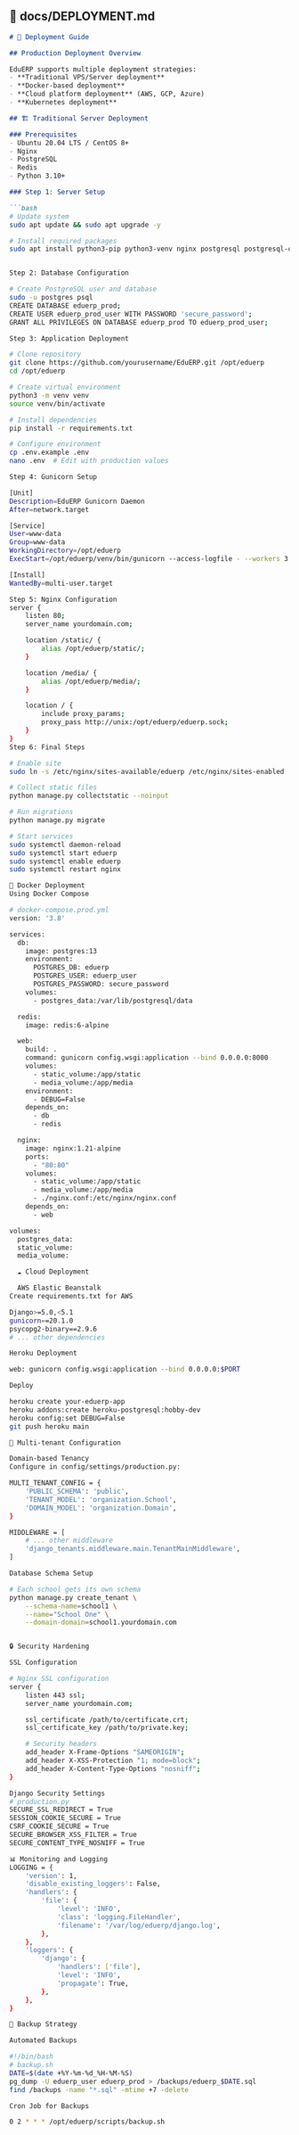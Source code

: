 
## 🚀 docs/DEPLOYMENT.md

```markdown
# 🚀 Deployment Guide

## Production Deployment Overview

EduERP supports multiple deployment strategies:
- **Traditional VPS/Server deployment**
- **Docker-based deployment**
- **Cloud platform deployment** (AWS, GCP, Azure)
- **Kubernetes deployment**

## 🏗️ Traditional Server Deployment

### Prerequisites
- Ubuntu 20.04 LTS / CentOS 8+
- Nginx
- PostgreSQL
- Redis
- Python 3.10+

### Step 1: Server Setup

```bash
# Update system
sudo apt update && sudo apt upgrade -y

# Install required packages
sudo apt install python3-pip python3-venv nginx postgresql postgresql-contrib redis-server


Step 2: Database Configuration

# Create PostgreSQL user and database
sudo -u postgres psql
CREATE DATABASE eduerp_prod;
CREATE USER eduerp_prod_user WITH PASSWORD 'secure_password';
GRANT ALL PRIVILEGES ON DATABASE eduerp_prod TO eduerp_prod_user;

Step 3: Application Deployment

# Clone repository
git clone https://github.com/yourusername/EduERP.git /opt/eduerp
cd /opt/eduerp

# Create virtual environment
python3 -m venv venv
source venv/bin/activate

# Install dependencies
pip install -r requirements.txt

# Configure environment
cp .env.example .env
nano .env  # Edit with production values

Step 4: Gunicorn Setup

[Unit]
Description=EduERP Gunicorn Daemon
After=network.target

[Service]
User=www-data
Group=www-data
WorkingDirectory=/opt/eduerp
ExecStart=/opt/eduerp/venv/bin/gunicorn --access-logfile - --workers 3 --bind unix:/opt/eduerp/eduerp.sock config.wsgi:application

[Install]
WantedBy=multi-user.target

Step 5: Nginx Configuration
server {
    listen 80;
    server_name yourdomain.com;

    location /static/ {
        alias /opt/eduerp/static/;
    }

    location /media/ {
        alias /opt/eduerp/media/;
    }

    location / {
        include proxy_params;
        proxy_pass http://unix:/opt/eduerp/eduerp.sock;
    }
}
Step 6: Final Steps

# Enable site
sudo ln -s /etc/nginx/sites-available/eduerp /etc/nginx/sites-enabled

# Collect static files
python manage.py collectstatic --noinput

# Run migrations
python manage.py migrate

# Start services
sudo systemctl daemon-reload
sudo systemctl start eduerp
sudo systemctl enable eduerp
sudo systemctl restart nginx

🐳 Docker Deployment
Using Docker Compose

# docker-compose.prod.yml
version: '3.8'

services:
  db:
    image: postgres:13
    environment:
      POSTGRES_DB: eduerp
      POSTGRES_USER: eduerp_user
      POSTGRES_PASSWORD: secure_password
    volumes:
      - postgres_data:/var/lib/postgresql/data

  redis:
    image: redis:6-alpine

  web:
    build: .
    command: gunicorn config.wsgi:application --bind 0.0.0.0:8000
    volumes:
      - static_volume:/app/static
      - media_volume:/app/media
    environment:
      - DEBUG=False
    depends_on:
      - db
      - redis

  nginx:
    image: nginx:1.21-alpine
    ports:
      - "80:80"
    volumes:
      - static_volume:/app/static
      - media_volume:/app/media
      - ./nginx.conf:/etc/nginx/nginx.conf
    depends_on:
      - web

volumes:
  postgres_data:
  static_volume:
  media_volume:

  ☁️ Cloud Deployment

  AWS Elastic Beanstalk
Create requirements.txt for AWS

Django>=5.0,<5.1
gunicorn==20.1.0
psycopg2-binary==2.9.6
# ... other dependencies

Heroku Deployment

web: gunicorn config.wsgi:application --bind 0.0.0.0:$PORT

Deploy

heroku create your-eduerp-app
heroku addons:create heroku-postgresql:hobby-dev
heroku config:set DEBUG=False
git push heroku main

🔧 Multi-tenant Configuration

Domain-based Tenancy
Configure in config/settings/production.py:

MULTI_TENANT_CONFIG = {
    'PUBLIC_SCHEMA': 'public',
    'TENANT_MODEL': 'organization.School',
    'DOMAIN_MODEL': 'organization.Domain',
}

MIDDLEWARE = [
    # ... other middleware
    'django_tenants.middleware.main.TenantMainMiddleware',
]

Database Schema Setup

# Each school gets its own schema
python manage.py create_tenant \
    --schema-name=school1 \
    --name="School One" \
    --domain-domain=school1.yourdomain.com


🔒 Security Hardening

SSL Configuration

# Nginx SSL configuration
server {
    listen 443 ssl;
    server_name yourdomain.com;

    ssl_certificate /path/to/certificate.crt;
    ssl_certificate_key /path/to/private.key;

    # Security headers
    add_header X-Frame-Options "SAMEORIGIN";
    add_header X-XSS-Protection "1; mode=block";
    add_header X-Content-Type-Options "nosniff";
}

Django Security Settings    
# production.py
SECURE_SSL_REDIRECT = True
SESSION_COOKIE_SECURE = True
CSRF_COOKIE_SECURE = True
SECURE_BROWSER_XSS_FILTER = True
SECURE_CONTENT_TYPE_NOSNIFF = True

📊 Monitoring and Logging   
LOGGING = {
    'version': 1,
    'disable_existing_loggers': False,
    'handlers': {
        'file': {
            'level': 'INFO',
            'class': 'logging.FileHandler',
            'filename': '/var/log/eduerp/django.log',
        },
    },
    'loggers': {
        'django': {
            'handlers': ['file'],
            'level': 'INFO',
            'propagate': True,
        },
    },
}

🔄 Backup Strategy

Automated Backups

#!/bin/bash
# backup.sh
DATE=$(date +%Y-%m-%d_%H-%M-%S)
pg_dump -U eduerp_user eduerp_prod > /backups/eduerp_$DATE.sql
find /backups -name "*.sql" -mtime +7 -delete

Cron Job for Backups

0 2 * * * /opt/eduerp/scripts/backup.sh